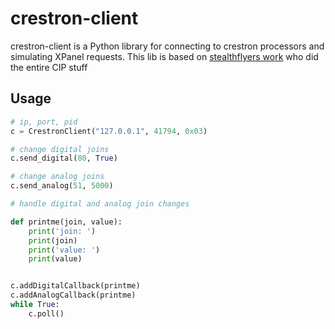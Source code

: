 # crestron-client

crestron-client is a Python library for connecting to crestron processors and simulating XPanel requests.
This lib is based on [stealthflyers work](https://github.com/stealthflyer/CrestronXPanelApp) who did the entire CIP stuff

## Usage

```python
# ip, port, pid
c = CrestronClient("127.0.0.1", 41794, 0x03)

# change digital joins
c.send_digital(80, True)

# change analog joins
c.send_analog(51, 5000)

# handle digital and analog join changes

def printme(join, value):
    print('join: ')
    print(join)
    print('value: ')
    print(value)


c.addDigitalCallback(printme)
c.addAnalogCallback(printme)
while True:
    c.poll()

```